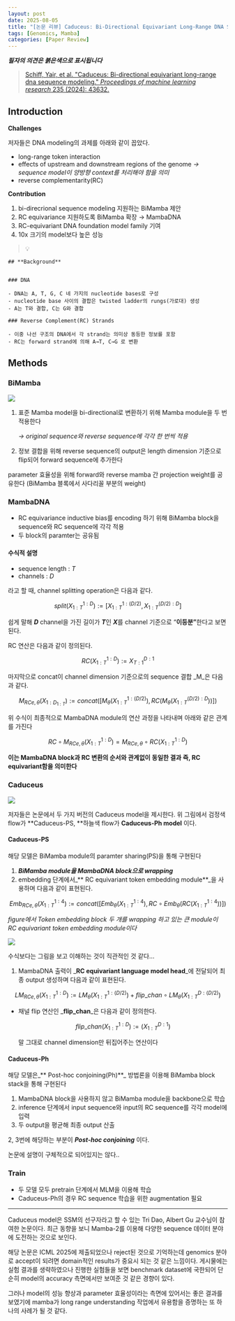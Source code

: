 ```yaml
---
layout: post
date: 2025-08-05
title: "[논문 리뷰] Caduceus: Bi-Directional Equivariant Long-Range DNA Sequence Modeling"
tags: [Genomics, Mamba]
categories: [Paper Review]
---
```


<span class="notion-red">_**필자의 의견은 붉은색으로 표시됩니다**_</span>


> [Schiff, Yair, et al. "Caduceus: Bi-directional equivariant long-range dna sequence modeling." ](https://pmc.ncbi.nlm.nih.gov/articles/PMC12189541/)[_Proceedings of machine learning research_](https://pmc.ncbi.nlm.nih.gov/articles/PMC12189541/)[ 235 (2024): 43632.](https://pmc.ncbi.nlm.nih.gov/articles/PMC12189541/)



## Introduction


**Challenges**


저자들은 DNA modeling의 과제를 아래와 같이 꼽았다.

- long-range token interaction
- effects of upstream and downstream regions of the genome 
_→ sequence model이 양방향 context를 처리해야 함을 의미_
- reverse complementarity(RC)

**Contribution**

1. bi-direcrional sequence modeling 지원하는 BiMamba 제안
1. RC equivariance 지원하도록 BiMamba 확장 → MambaDNA
1. RC-equivariant DNA foundation model family 기여
1. 10x 크기의 model보다 높은 성능

> 💡 


	## **Background**


	### DNA

	- DNA는 A, T, G, C 네 가지의 nucleotide bases로 구성
	- nucleotide base 사이의 결합은 twisted ladder의 rungs(가로대) 생성
	- A는 T와 결합, C는 G와 결합

	### Reverse Complement(RC) Strands

	- 이중 나선 구조의 DNA에서 각 strand는 의미상 동등한 정보를 포함
	- RC는 forward strand에 의해 A→T, C→G 로 변환


## Methods



### BiMamba


![](https://prod-files-secure.s3.us-west-2.amazonaws.com/542b861c-36a8-4051-84e5-8804b6728dba/2c247d59-7815-4980-99f0-8f0d21f445a7/image.png?X-Amz-Algorithm=AWS4-HMAC-SHA256&X-Amz-Content-Sha256=UNSIGNED-PAYLOAD&X-Amz-Credential=ASIAZI2LB466ZHNUZGRG%2F20251010%2Fus-west-2%2Fs3%2Faws4_request&X-Amz-Date=20251010T140105Z&X-Amz-Expires=3600&X-Amz-Security-Token=IQoJb3JpZ2luX2VjEFUaCXVzLXdlc3QtMiJGMEQCIC7m7mqFHZMhRDJqV3odyTklvrWBzJwEHL%2FhLypRv%2B6FAiA%2FZIMU149OQg%2B3O6823ZnkfQJaoUdmhQRxZKcXY%2FdAwSqIBAju%2F%2F%2F%2F%2F%2F%2F%2F%2F%2F8BEAAaDDYzNzQyMzE4MzgwNSIMK5coBJVO3yhGIHZmKtwDnr8fent4pVcLKGK%2FloJadUBBNZMRrAn4Ro2GmAi7ImwMmG9xT6oShExADhHV8PwoZrIrnUgieW1A8M4IJfjQ%2F4CTivjK6p8Ctf0Uzzi7InWu%2FP3RB5UNkrhwRL5V2Y1VEp%2FjNc9PF3oT8Kr3sE0B5Kwy8e52iZoozCnKBVSm0a4PbKGoHyxe8YGxVvosNnemADjaLuBhqs8rApskL9YayhGiLi0vH0HLMPyO6tncPXng4XP%2FAHHuQtdQjupB3Q%2Bco%2FsVkfrYeQ58wC8uRJB9pBy1r8AVzm0wKQY4vVHGt8Qj6Y3WGi88ZesiWzBNvlV2cBiX8bN5OQRXkpBTmnfOalIk6g%2F6QcXiBHVf5mx5%2FvEbaElsYo%2FCAg%2Fw7s33POKRue2MkfOyJuenfNvdIoLfwqAceTsV6D5LL8RivX1ZewnhaNqBpILJ7OK8HxovnTKb%2B3LeYUWrccKYnGO2j9B3zpYsFPeM3YLoJ6A4XuMuOuyVLwPEJS1RATtCbmOjj6PidMd6W0Oyzjcs0DvvBIFEbf0zkP1aj9vvd%2Bu239J%2Baz8guXIiAqr%2Fjltp7frMZN3H9KlRYSe30YWknCyobuFne6ku6xYLRz9UlSDR8cESKKqqitNAoW5jrdFKjW8wzIikxwY6pgHwS%2FGQsZkRFjGTyT4pbp%2BLFqrrOBjngUNfkkualgsXPzC7yFygnk3eh7RWonfJLCawTFAsIXtedHUUny7O0%2FOl2az4iMGoc6%2BqGgytt8%2FgEJwLln2nSyGFPZf8K5Gj8vFxYWi4hQYTTyGbBaSbdQBuoI55k2MkwAR1Z1fCI0CIUN9GAci4RBsfqQUwi1ifGEKPtxYjeA9a7PQkvTSvqDUZtQ7o4o3O&X-Amz-Signature=4d9343811e6aa3e80b4fc41535268ed48837e47a7561a60e076df2865dd0a6f6&X-Amz-SignedHeaders=host&x-amz-checksum-mode=ENABLED&x-id=GetObject)

1. 표준 Mamba model을 bi-directional로 변환하기 위해 Mamba module을 두 번 적용한다

	_→ original sequence와 reverse sequence에 각각 한 번씩 적용_

1. 정보 결합을 위해 reverse sequence의 output은 length dimension 기준으로 flip되어 forward sequence에 추가한다

parameter 효율성을 위해 forward와 reverse mamba 간 projection weight를 공유한다 (BiMamba 블록에서 사다리꼴 부분의 weight)



### MambaDNA

- RC equivariance inductive bias를 encoding 하기 위해 BiMamba block을 sequence와 RC sequence에 각각 적용
- 두 block의 paramter는 공유됨


#### 수식적 설명

- sequence length : _T_
- channels : _D_

라고 할 때,  channel splitting operation은 다음과 같다.


$$
split(X^{1:D}_{1:T}):=[X^{1:(D/2)}_{1:T},X^{(D/2):D}_{1:T}]
$$


<span class="notion-red">쉽게 말해 </span><span class="notion-red">_**D**_</span><span class="notion-red"> channel을 가진 길이가 </span><span class="notion-red">_**T**_</span><span class="notion-red">인 </span><span class="notion-red">_**X**_</span><span class="notion-red">를 channel 기준으로 “</span><span class="notion-red">**이등분”**</span><span class="notion-red">한다고 보면 된다.</span>


RC 연산은 다음과 같이 정의된다.


$$
RC(X^{1:D}_{1:T}):=X^{D:1}_{T:1}
$$


마지막으로 concat이 channel dimension 기준으로의 sequence 결합 _M_은 다음과 같다.


$$
M_{RCe,\theta}(X_{1:D_{1:T}}):=concat([M_{\theta}(X^{1:(D/2)}_{1:T}),RC(M_{\theta}(X^{(D/2):D}_{1:T}))])
$$


위 수식이 최종적으로 MambaDNA module의 연산 과정을 나타내며 아래와 같은 관계를 가진다


$$
RC\circ M_{RCe,\theta}(X^{1:D}_{1:T}) = M_{RCe,\theta} \circ RC(X^{1:D}_{1:T})
$$


**이는 MambaDNA block과 RC 변환의 순서와 관계없이 동일한 결과 즉, RC equivariant함을 의미한다**



### Caduceus


![](https://prod-files-secure.s3.us-west-2.amazonaws.com/542b861c-36a8-4051-84e5-8804b6728dba/f94a60d7-8145-473b-aef9-7c68d3ec604a/image.png?X-Amz-Algorithm=AWS4-HMAC-SHA256&X-Amz-Content-Sha256=UNSIGNED-PAYLOAD&X-Amz-Credential=ASIAZI2LB466ZHNUZGRG%2F20251010%2Fus-west-2%2Fs3%2Faws4_request&X-Amz-Date=20251010T140105Z&X-Amz-Expires=3600&X-Amz-Security-Token=IQoJb3JpZ2luX2VjEFUaCXVzLXdlc3QtMiJGMEQCIC7m7mqFHZMhRDJqV3odyTklvrWBzJwEHL%2FhLypRv%2B6FAiA%2FZIMU149OQg%2B3O6823ZnkfQJaoUdmhQRxZKcXY%2FdAwSqIBAju%2F%2F%2F%2F%2F%2F%2F%2F%2F%2F8BEAAaDDYzNzQyMzE4MzgwNSIMK5coBJVO3yhGIHZmKtwDnr8fent4pVcLKGK%2FloJadUBBNZMRrAn4Ro2GmAi7ImwMmG9xT6oShExADhHV8PwoZrIrnUgieW1A8M4IJfjQ%2F4CTivjK6p8Ctf0Uzzi7InWu%2FP3RB5UNkrhwRL5V2Y1VEp%2FjNc9PF3oT8Kr3sE0B5Kwy8e52iZoozCnKBVSm0a4PbKGoHyxe8YGxVvosNnemADjaLuBhqs8rApskL9YayhGiLi0vH0HLMPyO6tncPXng4XP%2FAHHuQtdQjupB3Q%2Bco%2FsVkfrYeQ58wC8uRJB9pBy1r8AVzm0wKQY4vVHGt8Qj6Y3WGi88ZesiWzBNvlV2cBiX8bN5OQRXkpBTmnfOalIk6g%2F6QcXiBHVf5mx5%2FvEbaElsYo%2FCAg%2Fw7s33POKRue2MkfOyJuenfNvdIoLfwqAceTsV6D5LL8RivX1ZewnhaNqBpILJ7OK8HxovnTKb%2B3LeYUWrccKYnGO2j9B3zpYsFPeM3YLoJ6A4XuMuOuyVLwPEJS1RATtCbmOjj6PidMd6W0Oyzjcs0DvvBIFEbf0zkP1aj9vvd%2Bu239J%2Baz8guXIiAqr%2Fjltp7frMZN3H9KlRYSe30YWknCyobuFne6ku6xYLRz9UlSDR8cESKKqqitNAoW5jrdFKjW8wzIikxwY6pgHwS%2FGQsZkRFjGTyT4pbp%2BLFqrrOBjngUNfkkualgsXPzC7yFygnk3eh7RWonfJLCawTFAsIXtedHUUny7O0%2FOl2az4iMGoc6%2BqGgytt8%2FgEJwLln2nSyGFPZf8K5Gj8vFxYWi4hQYTTyGbBaSbdQBuoI55k2MkwAR1Z1fCI0CIUN9GAci4RBsfqQUwi1ifGEKPtxYjeA9a7PQkvTSvqDUZtQ7o4o3O&X-Amz-Signature=89bffb51ab5ae536463d2db862860a6b0c32a9a0d51d50fef0c4da1363803fa2&X-Amz-SignedHeaders=host&x-amz-checksum-mode=ENABLED&x-id=GetObject)


저자들은 논문에서 두 가지 버전의 Caduceus model을 제시한다. 위 그림에서 검정색 flow가 **Caduceus-PS, **하늘색 flow가 **Caduceus-Ph model** 이다.



#### Caduceus-PS


해당 모델은 BiMamba module의 paramter sharing(PS)을 통해 구현된다

1. _**BiMamba module을 MambaDNA block으로 wrapping**_
1. embedding 단계에서_** RC equivariant token embedding module**_을 사용하며 다음과 같이 표현된다.

$$
Emb_{RCe,\theta}(X^{1:4}_{1:T}):=concat([Emb_{\theta}(X^{1:4}_{1:T}),RC \circ Emb_{\theta}(RC(X^{1:4}_{1:T}))])
$$


_figure에서 Token embedding block 두 개를 wrapping 하고 있는 큰 module이 RC equivariant token embedding module이다_


![](https://prod-files-secure.s3.us-west-2.amazonaws.com/542b861c-36a8-4051-84e5-8804b6728dba/b175e4da-71eb-4e91-8c23-a06dabe673c9/image.png?X-Amz-Algorithm=AWS4-HMAC-SHA256&X-Amz-Content-Sha256=UNSIGNED-PAYLOAD&X-Amz-Credential=ASIAZI2LB466ZHNUZGRG%2F20251010%2Fus-west-2%2Fs3%2Faws4_request&X-Amz-Date=20251010T140105Z&X-Amz-Expires=3600&X-Amz-Security-Token=IQoJb3JpZ2luX2VjEFUaCXVzLXdlc3QtMiJGMEQCIC7m7mqFHZMhRDJqV3odyTklvrWBzJwEHL%2FhLypRv%2B6FAiA%2FZIMU149OQg%2B3O6823ZnkfQJaoUdmhQRxZKcXY%2FdAwSqIBAju%2F%2F%2F%2F%2F%2F%2F%2F%2F%2F8BEAAaDDYzNzQyMzE4MzgwNSIMK5coBJVO3yhGIHZmKtwDnr8fent4pVcLKGK%2FloJadUBBNZMRrAn4Ro2GmAi7ImwMmG9xT6oShExADhHV8PwoZrIrnUgieW1A8M4IJfjQ%2F4CTivjK6p8Ctf0Uzzi7InWu%2FP3RB5UNkrhwRL5V2Y1VEp%2FjNc9PF3oT8Kr3sE0B5Kwy8e52iZoozCnKBVSm0a4PbKGoHyxe8YGxVvosNnemADjaLuBhqs8rApskL9YayhGiLi0vH0HLMPyO6tncPXng4XP%2FAHHuQtdQjupB3Q%2Bco%2FsVkfrYeQ58wC8uRJB9pBy1r8AVzm0wKQY4vVHGt8Qj6Y3WGi88ZesiWzBNvlV2cBiX8bN5OQRXkpBTmnfOalIk6g%2F6QcXiBHVf5mx5%2FvEbaElsYo%2FCAg%2Fw7s33POKRue2MkfOyJuenfNvdIoLfwqAceTsV6D5LL8RivX1ZewnhaNqBpILJ7OK8HxovnTKb%2B3LeYUWrccKYnGO2j9B3zpYsFPeM3YLoJ6A4XuMuOuyVLwPEJS1RATtCbmOjj6PidMd6W0Oyzjcs0DvvBIFEbf0zkP1aj9vvd%2Bu239J%2Baz8guXIiAqr%2Fjltp7frMZN3H9KlRYSe30YWknCyobuFne6ku6xYLRz9UlSDR8cESKKqqitNAoW5jrdFKjW8wzIikxwY6pgHwS%2FGQsZkRFjGTyT4pbp%2BLFqrrOBjngUNfkkualgsXPzC7yFygnk3eh7RWonfJLCawTFAsIXtedHUUny7O0%2FOl2az4iMGoc6%2BqGgytt8%2FgEJwLln2nSyGFPZf8K5Gj8vFxYWi4hQYTTyGbBaSbdQBuoI55k2MkwAR1Z1fCI0CIUN9GAci4RBsfqQUwi1ifGEKPtxYjeA9a7PQkvTSvqDUZtQ7o4o3O&X-Amz-Signature=9a9bebae36ba933cf5c1a03af9c1b7135aa0dbd69434865565892c68dc05fe7e&X-Amz-SignedHeaders=host&x-amz-checksum-mode=ENABLED&x-id=GetObject)


<span class="notion-red">수식보다는 그림을 보고 이해하는 것이 직관적인 것 같다…</span>

1. MambaDNA 출력이 _**RC equivariant language model head**_에 전달되어 최종 output 생성하며 다음과 같이 표현된다.

$$
LM_{RCe,\theta}(X^{1:D}_{1:T}):= LM_{\theta}(X^{1:(D/2)}_{1:T})+flip\_chan\circ LM_{\theta}(X^{D:(D/2)}_{1:T})
$$

- 채널 flip 연산인 _**flip\_chan**_은 다음과 같이 정의한다.

	$$
	flip\_chan(X^{1:D}_{1:T}):=(X^{D:1}_{1:T})
	$$


	말 그대로 channel dimension만 뒤집어주는 연산이다



#### Caduceus-Ph


해당 모델은_** Post-hoc conjoining(Ph)**_ 방법론을 이용해 BiMamba block stack을 통해 구현된다

1. MambaDNA block을 사용하지 않고 BiMamba module을 backbone으로 학습
1. inference 단계에서 input sequence와 input의 RC sequence를 각각 model에 입력
1. 두 output을 평균해 최종 output 산출

2, 3번에 해당하는 부분이 _**Post-hoc conjoining**_ 이다.


<span class="notion-red">논문에 설명이 구체적으로 되어있지는 않다..</span>



### Train

- 두 모델 모두 pretrain 단계에서 MLM을 이용해 학습
- Caduceus-Ph의 경우 RC sequence 학습을 위한 augmentation 필요

---


<span class="notion-red">Caduceus model은 SSM의 선구자라고 할 수 있는 Tri Dao, Albert Gu 교수님이 참여한 논문이다. 최근 동향을 보니 Mamba-2를 이용해 다양한 sequence 데이터 분야에 도전하는 것으로 보인다.</span>


<span class="notion-red">해당 논문은 ICML 2025에 제출되었으나 reject된 것으로 기억하는데 genomics 분야로 accept이 되려면 domain적인 results가 중요시 되는 것 같은 느낌이다. 게시물에는 실험 결과를 생략하였으나 진행한 실험들을 보면 benchmark dataset에 국한되어 단순히 model의 accuracy 측면에서만 보여준 것 같은 경향이 있다.</span>


<span class="notion-red">그러나 model의 성능 향상과 parameter 효율성이라는 측면에 있어서는 좋은 결과를 보였기에 mamba가 long range understanding 작업에서 유용함을 증명하는 또 하나의 사례가 될 것 같다.</span>

